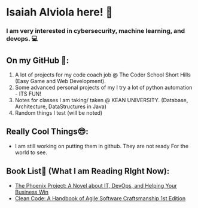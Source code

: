 # Isaiah Alviola here! 🗽
### I am very interested in cybersecurity, machine learning, and devops. 💻
## On my GitHub 🌿: 
1. A lot of projects for my code coach job @ The Coder School Short Hills (Easy Game and Web Development). 
2. Some advanced personal projects of my I try a lot of python automation - ITS FUN! 
3. Notes for classes I am taking/ taken @ KEAN UNIVERSITY. (Database, Architecture, DataStructures in Java)
4. Random things I test (will be noted)
## Really Cool Things😎:
* I am still working on putting them in github. They are not ready For the world to see.
## Book List📖 (What I am Reading RIght Now):
* [The Phoenix Project: A Novel about IT, DevOps, and Helping Your Business Win](https://www.amazon.com/Phoenix-Project-DevOps-Helping-Business/dp/1942788290/ref=sr_1_1?gclid=Cj0KCQjwvZCZBhCiARIsAPXbajsnx0znxPnlx1wSpwAX2g3wXvtxxmLLWRrBqqcFwiZXmg2MfNk1UdQaAhbIEALw_wcB&hvadid=616863258714&hvdev=c&hvlocphy=9003561&hvnetw=g&hvqmt=e&hvrand=1758485792309565160&hvtargid=kwd-826183750&hydadcr=24656_13611721&keywords=the+phoenix+project&qid=1663350043&sr=8-1)
* [Clean Code: A Handbook of Agile Software Craftsmanship 1st Edition](https://www.amazon.com/Clean-Code-Handbook-Software-Craftsmanship/dp/0132350882/ref=sr_1_1?crid=2JN4SFXA6D16N&keywords=clean+code+by+robert+c.+martin&qid=1663350123&sprefix=clean+code%2Caps%2C59&sr=8-1)
